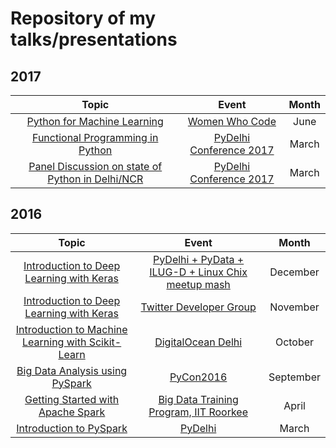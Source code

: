 # Repository of my talks/presentations

## 2017

| Topic                                                                 | Event                                   | Month     |
| :-------------------------------------------------------------------: | :-------------------------------------: | :-------: |
| [Python for Machine Learning](https://github.com/shagunsodhani/talks/tree/master/ML/WomenWhoCode) | [Women Who Code](https://www.meetup.com/Women-Who-Code-Delhi/events/240426878/) | June  |
| [Functional Programming in Python](https://github.com/shagunsodhani/talks/tree/master/Programming/PyDelhiConference) | [PyDelhi Conference 2017](https://conference.pydelhi.org/) | March  |
| [Panel Discussion on state of Python in Delhi/NCR](https://github.com/shagunsodhani/talks/tree/master/Community/PyDelhiConference) | [PyDelhi Conference 2017](https://conference.pydelhi.org/) | March  |

## 2016

| Topic                                                                 | Event                                   | Month     |
| :-------------------------------------------------------------------: | :-------------------------------------: | :-------: |
| [Introduction to Deep Learning with Keras](https://github.com/shagunsodhani/talks/tree/master/ML/PyDelhi) | [PyDelhi + PyData + ILUG-D + Linux Chix meetup mash](https://www.meetup.com/pydelhi/events/232105316/) | December  |
| [Introduction to Deep Learning with Keras](https://github.com/shagunsodhani/talks/tree/master/ML/TwitterDeveloperGroup)  | [Twitter Developer Group](https://www.meetup.com/Delhi-Twitter-Developers-Community/events/234585082/) | November  |
| [Introduction to Machine Learning with Scikit-Learn](https://github.com/shagunsodhani/talks/tree/master/ML/DigitalOcean) | [DigitalOcean Delhi](https://www.meetup.com/DigitalOceanDelhi/events/234327766/)| October   |
| [Big Data Analysis using PySpark](https://github.com/shagunsodhani/talks/tree/master/spark/PyCon2016) | [PyCon2016](https://in.pycon.org/2016/) | September |
| [Getting Started with Apache Spark](https://github.com/shagunsodhani/talks/tree/master/spark/BDI) | [Big Data Training Program, IIT Roorkee](http://www.iitr.ac.in/media/facspace/patelfec/16Bit/index.html) | April     |
| [Introduction to PySpark](https://github.com/shagunsodhani/talks/tree/master/spark/PyDelhi) | [PyDelhi](https://www.meetup.com/pydelhi/events/226049222/)  | March     |
